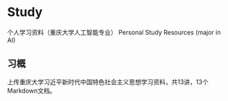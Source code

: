 # Study
个人学习资料（重庆大学人工智能专业） Personal Study Resources (major in AI)

## 习概
上传重庆大学习近平新时代中国特色社会主义思想学习资料，共13讲，13个Markdown文档。
